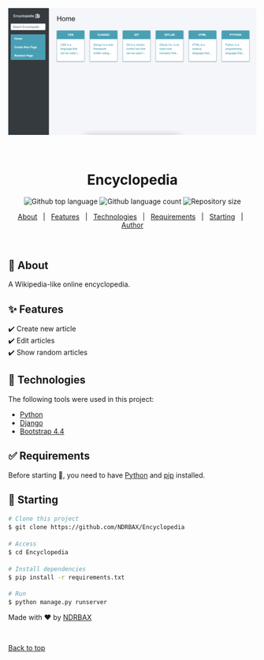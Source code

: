 <div align="center" id="top"> 
  <img src="./preview.png" alt="Wiki" />

&#xa0;

  <!-- <a href="https://wiki.netlify.app">Demo</a> -->
</div>

<h1 align="center">Encyclopedia</h1>

<p align="center">
  <img alt="Github top language" src="https://img.shields.io/github/languages/top/NDRBAX/Encyclopedia?color=56BEB8">
  <img alt="Github language count" src="https://img.shields.io/github/languages/count/NDRBAX/Encyclopedia?color=56BEB8">
  <img alt="Repository size" src="https://img.shields.io/github/repo-size/NDRBAX/Encyclopedia?color=56BEB8">
</p>

<!-- Status -->

<!-- <h4 align="center">
	🚧  Wiki 🚀 Under construction...  🚧
</h4>

<hr> -->

<p align="center">
  <a href="#dart-about">About</a> &#xa0; | &#xa0; 
  <a href="#sparkles-features">Features</a> &#xa0; | &#xa0;
  <a href="#rocket-technologies">Technologies</a> &#xa0; | &#xa0;
  <a href="#white_check_mark-requirements">Requirements</a> &#xa0; | &#xa0;
  <a href="#checkered_flag-starting">Starting</a> &#xa0; | &#xa0;
  <a href="https://github.com/NDRBAX" target="_blank">Author</a>
</p>

<br>

## :dart: About

A Wikipedia-like online encyclopedia.

## :sparkles: Features

:heavy_check_mark: Create new article\
:heavy_check_mark: Edit articles\
:heavy_check_mark: Show random articles

## :rocket: Technologies

The following tools were used in this project:

- [Python](https://www.python.org/)
- [Django](https://www.djangoproject.com/)
- [Bootstrap 4.4](https://getbootstrap.com/docs/4.4/getting-started/introduction/)

## :white_check_mark: Requirements

Before starting :checkered_flag:, you need to have [Python](https://www.python.org/) and [pip](https://pypi.org/project/pip/) installed.

## :checkered_flag: Starting

```bash
# Clone this project
$ git clone https://github.com/NDRBAX/Encyclopedia

# Access
$ cd Encyclopedia

# Install dependencies
$ pip install -r requirements.txt

# Run 
$ python manage.py runserver

```

Made with :heart: by <a href="https://github.com/NDRBAX" target="_blank">NDRBAX</a>

&#xa0;

<a href="#top">Back to top</a>

